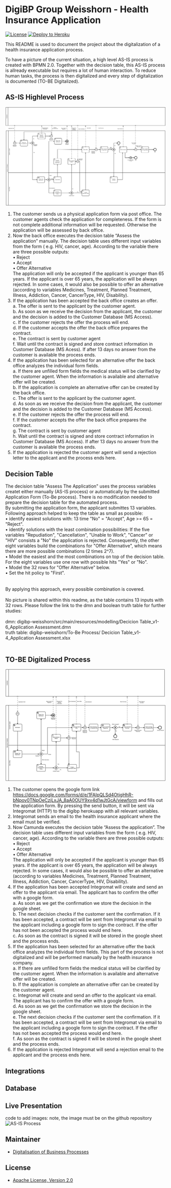 # DigiBP Group Weisshorn - Health Insurance Application

[![License](http://img.shields.io/:license-apache-blue.svg)](http://www.apache.org/licenses/LICENSE-2.0.html)
[![Deploy to Heroku](https://img.shields.io/badge/deploy%20to-Heroku-6762a6.svg?longCache=true)](https://heroku.com/deploy)

This README is used to document the project about the digitalization of a health insurance application process. 

To have a picture of the current situation, a high level AS-IS process is created with BPMN 2.0. Together with the decision table, this AS-IS process is allready executable but requires a lot of human interaction. To reduce human tasks, the process is then digitalized and every step of digitalization is documented (TO-BE Digitalized).

## AS-IS Highlevel Process
![](https://github.com/DigiBP/digibp-weisshorn/blob/master/Wiki/Process%20Model_v1-6-Health%20Insurance%20Application.jpeg?raw=true)

1.	The customer sends us a physical application form via post office. The customer agents check the application for completeness. If the form is not complete additional information will be requested. Otherwise the application will be assessed by back office.
2.	Now the back office executes the decision table “Assess the application” manually. The decision table uses different input variables from the form ( e.g. HIV, cancer, age). According to the variable there are three possible outputs: <br>
•	Reject <br>
•	Accept <br>
•	Offer Alternative <br>
The application will only be accepted if the applicant is younger than 65 years. If the applicant is over 65 years, the application will be always rejected. In some cases, it would also be possible to offer an alternative (according to variables Medicines, Treatment, Planned Treatment, Illness, Addiction, Cancer, CancerType, HIV, Disability).
3.	If the application has been accepted the back office creates an offer. <br>
a.	The offer is sent to the applicant by the customer agent. <br>
b.	As soon as we receive the decision from the applicant, the customer and the decision is added to the Customer Database (MS Access). <br>
c.	If the customer rejects the offer the process will end. <br>
d.	If the customer accepts the offer the back office prepares the contract. <br>
e.	The contract is sent by customer agent <br>
f.	Wait until the contract is signed and store contract information in Customer Database (MS Acess). If after 13 days no answer from  the customer is available the process ends. <br>
4.	If the application has been selected for an alternative offer the back office analyzes the individual form fields. <br>
a.	If there are unfilled form fields the medical status will be clarified by the customer agent. When the information is available and alternative offer will be created. <br>
b.	If the application is complete an alternative offer can be created by the back office. <br>
c.	The offer is sent to the applicant by the customer agent. <br> 
d.	As soon as we receive the decision from the applicant, the customer and the decision is added to the Customer Database (MS Access). <br>
e.	If the customer rejects the offer the process will end. <br>
f.	If the customer accepts the offer the back office prepares the contract. <br>
g.	The contract is sent by customer agent <br> 
h.	Wait until the contract is signed and store contract information in Customer Database (MS Access). If after 13 days no answer from  the customer is available the process ends. <br>
5.	If the application is rejected the customer agent will send a rejection letter to the applicant and the process ends here.

## Decision Table
The decision table "Assess The Application" uses the process variables createt either manually (AS-IS process) or automatically by the submitted Application Form (To-Be process). There is no modification needed to prepare the decision table for the automated process. 
<br>
By submitting the application form, the applicant submittes 13 variables. Following approach helped to keep the table as small as possible:<br>
• identify easiest solutions with: 13 time "No" = "Accept", Age >= 65 = "Reject".<br>
• identify solutions with the least combination possibilities: If the five variables "Repudiation",	"Cancellation",	"Unable to Work",	"Cancer" or	"HIV" consists a "No" the application is rejected. Consequently, the other eight variables build the combinations for "Offer Alternative", which means there are more possible combinations (2 times 2^7).<br>
• Model the easiest and the most combinations on top of the decision table. For the eight variables use one row with possible hits "Yes" or "No".<br>
• Model the 32 rows for "Offer Alternative" below.<br>
• Set the hit policy to "First".<br>
<br>
<br>
By applying this approach, every possible combination is covered.
<br>
<br>
No picture is shared within this readme, as the table contains 13 inputs with 32 rows. Please follow the link to the dmn and boolean truth table for further studies: <br> <br>
dmn: digibp-weisshorn/src/main/resources/modelling/Decicion Table_v1-6_Application Assessment.dmn <br>
truth table: digibp-weisshorn/To-Be Process/ Decicion Table_v1-4_Application Assessment.xlsx 
<br><br>


## TO-BE Digitalized Process
![](https://github.com/DigiBP/digibp-weisshorn/blob/master/Wiki/Process%20Model_v1-9-Health%20Insurance%20Application.jpeg?raw=true)

1.	The customer opens the google form link https://docs.google.com/forms/d/e/1FAIpQLSd4OtjgHhR-bNpov0TNpOeCzjLxJA_8aA0OUY9xv4d1wJtGcA/viewform and fills out the application form. By pressing the send button, it will be sent via Integromat (HTTP) to the digibp herokuapp with all relevant variables. 
2.	Integromat sends an email to the health insurance applicant where the email must be verified.
3.	Now Camunda executes the decision table “Assess the application”. The decision table uses different input variables from the form ( e.g. HIV, cancer, age). According to the variable there are three possible outputs: <br>
•	Reject <br>
•	Accept <br>
•	Offer Alternative <br>
The application will only be accepted if the applicant is younger than 65 years. If the applicant is over 65 years, the application will be always rejected. In some cases, it would also be possible to offer an alternative (according to variables Medicines, Treatment, Planned Treatment, Illness, Addiction, Cancer, CancerType, HIV, Disability).
4.	If the application has been accepted Integromat will create and send an offer to the applicant via email. The applicant has to confirm the offer with a google form. <br>
a.	As soon as we get the confirmation we store the decision in the google sheet. <br>
b.	The next decision checks if the customer sent the confirmation. If it has been accepted, a contract will be sent from Integromat via email to the applicant including a google form to sign the contract. If the offer has not been accepted the process would end here.<br>
c.	As soon as the contract is signed it will be stored in the google sheet and the process ends.<br>
5.	If the application has been selected for an alternative offer the back office analyzes the individual form fields. This part of the process is not digitalized and will be performed manually by the health insurance company.<br>
a.	If there are unfilled form fields the medical status will be clarified by the customer agent. When the information is available and alternative offer will be created.<br>
b.	If the application is complete an alternative offer can be created by the customer agent. <br>
c.	Integromat will create and send an offer to the applicant via email. The applicant has to confirm the offer with a google form.<br>
d.	As soon as we get the confirmation we store the decision in the google sheet. <br>
e.	The next decision checks if the customer sent the confirmation. If it has been accepted, a contract will be sent from Integromat via email to the applicant including a google form to sign the contract. If the offer has not been accepted the process would end here.<br>
f.	As soon as the contract is signed it will be stored in the google sheet and the process ends.<br>
6.	If the application is rejected Integromat will send a rejection email to the applicant and the process ends here.<br>

## Integrations

## Database

## Live Presentation


code to add images:
note, the image must be on the github repository
![AS-IS Process](https://github.com/DigiBP/digibp-weisshorn/blob/master/Wiki/20180602_115848.gif)


## Maintainer
- [Digitalisation of Business Processes](https://github.com/digibp)

## License

- [Apache License, Version 2.0](https://github.com/DigiBP/digibp-archetype-camunda-boot/blob/master/LICENSE)

